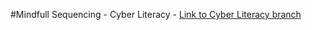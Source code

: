 #Mindfull Sequencing - Cyber Literacy - 
[Link to Cyber Literacy branch](https://github.com/ldvalle3/YogaSequencingApp1/tree/deployment-module)